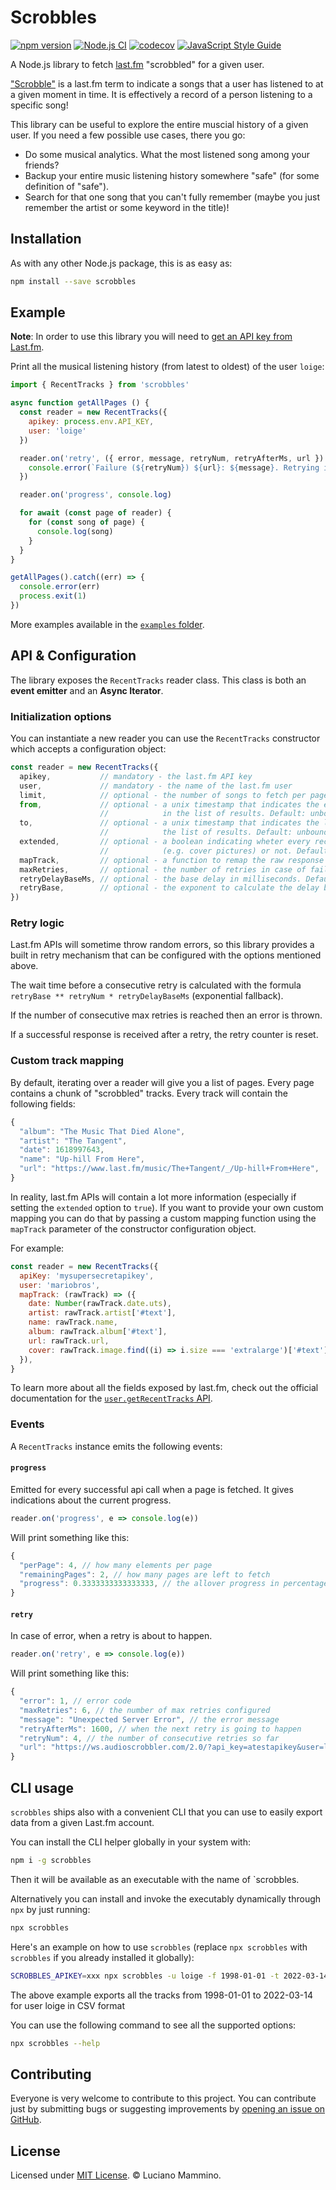 # Scrobbles

[![npm version](https://img.shields.io/npm/v/scrobbles)](https://npm.im/scrobbles)
[![Node.js CI](https://github.com/lmammino/scrobbles/actions/workflows/node.js.yml/badge.svg)](https://github.com/lmammino/scrobbles/actions/workflows/node.js.yml)
[![codecov](https://codecov.io/gh/lmammino/scrobbles/branch/main/graph/badge.svg?token=om2BOabUg1)](https://codecov.io/gh/lmammino/scrobbles)
[![JavaScript Style Guide](https://img.shields.io/badge/code_style-standard-brightgreen.svg)](https://standardjs.com)


A Node.js library to fetch [last.fm](https://www.last.fm) "scrobbled" for a given user.

["Scrobble"](https://www.quora.com/How-did-Last-fm-come-with-the-term-scrobble) is a last.fm term to indicate a songs that a user has listened to at a given moment in time. It is effectively a record of a person listening to a specific song!

This library can be useful to explore the entire muscial history of a given user. If you need a few possible use cases, there you go:

  - Do some musical analytics. What the most listened song among your friends?
  - Backup your entire music listening history somewhere "safe" (for some definition of "safe").
  - Search for that one song that you can't fully remember (maybe you just remember the artist or some keyword in the title)!


## Installation

As with any other Node.js package, this is as easy as:

```bash
npm install --save scrobbles
```

## Example

**Note**: In order to use this library you will need to [get an API key from Last.fm](https://www.last.fm/api/account/create).

Print all the musical listening history (from latest to oldest) of the user `loige`:

```javascript
import { RecentTracks } from 'scrobbles'

async function getAllPages () {
  const reader = new RecentTracks({
    apikey: process.env.API_KEY,
    user: 'loige'
  })

  reader.on('retry', ({ error, message, retryNum, retryAfterMs, url }) => {
    console.error(`Failure (${retryNum}) ${url}: ${message}. Retrying in ${retryAfterMs}`)
  })

  reader.on('progress', console.log)

  for await (const page of reader) {
    for (const song of page) {
      console.log(song)
    }
  }
}

getAllPages().catch((err) => {
  console.error(err)
  process.exit(1)
})

```

More examples available in the [`examples` folder](/examples).


## API & Configuration

The library exposes the `RecentTracks` reader class. This class is both an **event emitter** and an **Async Iterator**.

### Initialization options

You can instantiate a new reader you can use the `RecentTracks` constructor which accepts a configuration object:

```javascript
const reader = new RecentTracks({
  apikey,           // mandatory - the last.fm API key
  user,             // mandatory - the name of the last.fm user
  limit,            // optional - the number of songs to fetch per page. Between 1 and 200. Default: 50
  from,             // optional - a unix timestamp that indicates the earliest point in time to include 
                    //            in the list of results. Default: unbound (earliest song ever scrobbled for that user)
  to,               // optional - a unix timestamp that indicates the latest point in time to include in 
                    //            the list of results. Default: unbound (essentially "now")
  extended,         // optional - a boolean indicating wheter every record should contain extended information 
                    //            (e.g. cover pictures) or not. Default: false
  mapTrack,         // optional - a function to remap the raw response from last.fm. See next sections for more details 
  maxRetries,       // optional - the number of retries in case of failure. Default: 5
  retryDelayBaseMs, // optional - the base delay in milliseconds. Default: 100
  retryBase,        // optional - the exponent to calculate the delay before the next retry: Default: 2
})
```

### Retry logic

Last.fm APIs will sometime throw random errors, so this library provides a built in retry mechanism that can be configured with the options mentioned above.

The wait time before a consecutive retry is calculated with the formula `retryBase ** retryNum * retryDelayBaseMs` (exponential fallback).

If the number of consecutive max retries is reached then an error is thrown.

If a successful response is received after a retry, the retry counter is reset.


### Custom track mapping

By default, iterating over a reader will give you a list of pages. Every page contains a chunk of "scrobbled" tracks. Every track will contain the following fields:

```javascript
{
  "album": "The Music That Died Alone",
  "artist": "The Tangent",
  "date": 1618997643,
  "name": "Up-hill From Here",
  "url": "https://www.last.fm/music/The+Tangent/_/Up-hill+From+Here",
}
```

In reality, last.fm APIs will contain a lot more information (especially if setting the `extended` option to `true`). If you want to provide your own custom mapping you can do that by passing a custom mapping function using the `mapTrack` parameter of the constructor configuration object.

For example:

```javascript
const reader = new RecentTracks({
  apiKey: 'mysupersecretapikey',
  user: 'mariobros',
  mapTrack: (rawTrack) => ({
    date: Number(rawTrack.date.uts),
    artist: rawTrack.artist['#text'],
    name: rawTrack.name,
    album: rawTrack.album['#text'],
    url: rawTrack.url,
    cover: rawTrack.image.find((i) => i.size === 'extralarge')['#text'],
  }),
}
```

To learn more about all the fields exposed by last.fm, check out the official documentation for the [`user.getRecentTracks` API](https://www.last.fm/api/show/user.getRecentTracks).


### Events

A `RecentTracks` instance emits the following events:

#### `progress`

Emitted for every successful api call when a page is fetched. It gives indications about the current progress.

```javascript
reader.on('progress', e => console.log(e))
```

Will print something like this:

```javascript
{
  "perPage": 4, // how many elements per page
  "remainingPages": 2, // how many pages are left to fetch
  "progress": 0.3333333333333333, // the allover progress in percentage
}
```

#### `retry`

In case of error, when a retry is about to happen.

```javascript
reader.on('retry', e => console.log(e))
```

Will print something like this:

```javascript
{
  "error": 1, // error code
  "maxRetries": 6, // the number of max retries configured
  "message": "Unexpected Server Error", // the error message
  "retryAfterMs": 1600, // when the next retry is going to happen
  "retryNum": 4, // the number of consecutive retries so far
  "url": "https://ws.audioscrobbler.com/2.0/?api_key=atestapikey&user=loige&limit=4&extended=0&method=user.getrecenttracks&format=json", // the URL of the request that failed
}
```


## CLI usage

`scrobbles` ships also with a convenient CLI that you can use to easily export data from a given Last.fm account.

You can install the CLI helper globally in your system with:

```bash
npm i -g scrobbles
```

Then it will be available as an executable with the name of `scrobbles.

Alternatively you can install and invoke the executably dynamically through `npx` by just running:

```bash
npx scrobbles
```

Here's an example on how to use `scrobbles` (replace `npx scrobbles` with `scrobbles` if you already installed it globally):

```bash
SCROBBLES_APIKEY=xxx npx scrobbles -u loige -f 1998-01-01 -t 2022-03-14 -F csv > lastfm_export.csv
```

The above example exports all the tracks from 1998-01-01 to 2022-03-14 for user loige in CSV format

You can use the following command to see all the supported options:

```bash
npx scrobbles --help
```


## Contributing

Everyone is very welcome to contribute to this project.
You can contribute just by submitting bugs or suggesting improvements by
[opening an issue on GitHub](https://github.com/lmammino/scrobbles/issues).

## License

Licensed under [MIT License](LICENSE). © Luciano Mammino.

